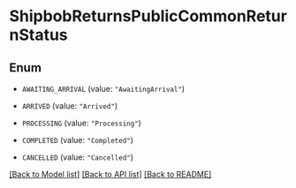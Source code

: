 # ShipbobReturnsPublicCommonReturnStatus

## Enum


* `AWAITING_ARRIVAL` (value: `"AwaitingArrival"`)

* `ARRIVED` (value: `"Arrived"`)

* `PROCESSING` (value: `"Processing"`)

* `COMPLETED` (value: `"Completed"`)

* `CANCELLED` (value: `"Cancelled"`)


[[Back to Model list]](../README.md#documentation-for-models) [[Back to API list]](../README.md#documentation-for-api-endpoints) [[Back to README]](../README.md)


